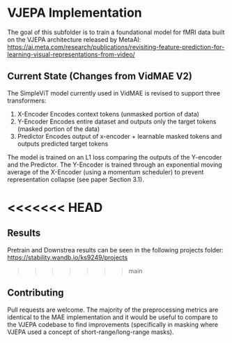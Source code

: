 # VJEPA Implementation

The goal of this subfolder is to train a foundational model for fMRI data built on the VJEPA architecture released by MetaAI:
https://ai.meta.com/research/publications/revisiting-feature-prediction-for-learning-visual-representations-from-video/

## Current State (Changes from VidMAE V2)

The SimpleViT model currently used in VidMAE is revised to support three transformers:

1. X-Encoder
    Encodes context tokens (unmasked portion of data)
2. Y-Encoder
    Encodes entire dataset and outputs only the target tokens (masked portion of the data)
3. Predictor
    Encodes output of x-encoder + learnable masked tokens and outputs predicted target tokens
    
The model is trained on an L1 loss comparing the outputs of the Y-encoder and the Predictor. The Y-Encoder is trained through an exponential moving average of the X-Encoder (using a momentum scheduler) to prevent representation collapse (see paper Section 3.1).

<<<<<<< HEAD
=======
## Results

Pretrain and Downstrea results can be seen in the following projects folder:
https://stability.wandb.io/ks9249/projects

>>>>>>> main
## Contributing

Pull requests are welcome. The majority of the preprocessing metrics are identical to the MAE implementation and it would be useful to compare to the VJEPA codebase to find improvements (specifically in masking where VJEPA used a concept of short-range/long-range masks).
